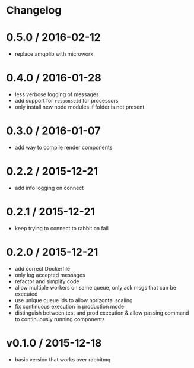 # Changelog

0.5.0 / 2016-02-12
==================

  * replace amqplib with microwork

0.4.0 / 2016-01-28
==================

  * less verbose logging of messages
  * add support for `responseid` for processors
  * only install new node modules if folder is not present

0.3.0 / 2016-01-07
==================

  * add way to compile render components

0.2.2 / 2015-12-21
==================

  * add info logging on connect

0.2.1 / 2015-12-21
==================

  * keep trying to connect to rabbit on fail

0.2.0 / 2015-12-21
==================

  * add correct Dockerfile
  * only log accepted messages
  * refactor and simplify code
  * allow multiple workers on same queue, only ack msgs that can be executed
  * use unique queue ids to allow horizontal scaling
  * fix continuous execution in production mode
  * distinguish between test and prod execution & allow passing command to continuously running components

v0.1.0 / 2015-12-18
===================

  * basic version that works over rabbitmq
